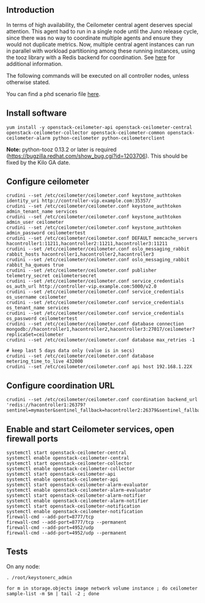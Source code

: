 Introduction
------------

In terms of high availability, the Ceilometer central agent deserves special attention. This agent had to run in a single node until the Juno release cycle, since there was no way to coordinate multiple agents and ensure they would not duplicate metrics. Now, multiple central agent instances can run in parallel with workload partitioning among these running instances, using the tooz library with a Redis backend for coordination. See [here](http://docs.openstack.org/admin-guide-cloud/content/section_telemetry-cetral-compute-agent-ha.html) for additional information.

The following commands will be executed on all controller nodes, unless otherwise stated.

You can find a phd scenario file [here](phd-setup/ceilometer.scenario).

Install software
----------------

    yum install -y openstack-ceilometer-api openstack-ceilometer-central openstack-ceilometer-collector openstack-ceilometer-common openstack-ceilometer-alarm python-ceilometer python-ceilometerclient

**Note:** python-tooz 0.13.2 or later is required (https://bugzilla.redhat.com/show_bug.cgi?id=1203706). This should be fixed by the Kilo GA date.

Configure ceilometer
--------------------

    crudini --set /etc/ceilometer/ceilometer.conf keystone_authtoken identity_uri http://controller-vip.example.com:35357/
    crudini --set /etc/ceilometer/ceilometer.conf keystone_authtoken admin_tenant_name services
    crudini --set /etc/ceilometer/ceilometer.conf keystone_authtoken admin_user ceilometer
    crudini --set /etc/ceilometer/ceilometer.conf keystone_authtoken admin_password ceilometertest
    crudini --set /etc/ceilometer/ceilometer.conf DEFAULT memcache_servers hacontroller1:11211,hacontroller2:11211,hacontroller3:11211
    crudini --set /etc/ceilometer/ceilometer.conf oslo_messaging_rabbit rabbit_hosts hacontroller1,hacontroller2,hacontroller3
    crudini --set /etc/ceilometer/ceilometer.conf oslo_messaging_rabbit rabbit_ha_queues true
    crudini --set /etc/ceilometer/ceilometer.conf publisher telemetry_secret ceilometersecret
    crudini --set /etc/ceilometer/ceilometer.conf service_credentials os_auth_url http://controller-vip.example.com:5000/v2.0 
    crudini --set /etc/ceilometer/ceilometer.conf service_credentials os_username ceilometer
    crudini --set /etc/ceilometer/ceilometer.conf service_credentials os_tenant_name services
    crudini --set /etc/ceilometer/ceilometer.conf service_credentials os_password ceilometertest
    crudini --set /etc/ceilometer/ceilometer.conf database connection mongodb://hacontroller1,hacontroller2,hacontroller3:27017/ceilometer?replicaSet=ceilometer
    crudini --set /etc/ceilometer/ceilometer.conf database max_retries -1

    # keep last 5 days data only (value is in secs)
    crudini --set /etc/ceilometer/ceilometer.conf database metering_time_to_live 432000
    crudini --set /etc/ceilometer/ceilometer.conf api host 192.168.1.22X

Configure coordination URL
--------------------------

    crudini --set /etc/ceilometer/ceilometer.conf coordination backend_url 'redis://hacontroller1:26379?sentinel=mymaster&sentinel_fallback=hacontroller2:26379&sentinel_fallback=hacontroller3:26379'

Enable and start Ceilometer services, open firewall ports
---------------------------------------------------------

    systemctl start openstack-ceilometer-central 
    systemctl enable openstack-ceilometer-central 
    systemctl start openstack-ceilometer-collector
    systemctl enable openstack-ceilometer-collector
    systemctl start openstack-ceilometer-api 
    systemctl enable openstack-ceilometer-api 
    systemctl start openstack-ceilometer-alarm-evaluator
    systemctl enable openstack-ceilometer-alarm-evaluator 
    systemctl start openstack-ceilometer-alarm-notifier
    systemctl enable openstack-ceilometer-alarm-notifier
    systemctl start openstack-ceilometer-notification
    systemctl enable openstack-ceilometer-notification
    firewall-cmd --add-port=8777/tcp
    firewall-cmd --add-port=8777/tcp --permanent
    firewall-cmd --add-port=4952/udp
    firewall-cmd --add-port=4952/udp --permanent

Tests
-----

On any node:

    . /root/keystonerc_admin

    for m in storage.objects image network volume instance ; do ceilometer sample-list -m $m | tail -2 ; done
